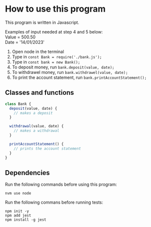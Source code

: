 # How to use this program
This program is written in Javascript.

Examples of input needed at step 4 and 5 below: <br />
Value = 500.50 <br />
Date = '14/01/2023'

1. Open node in the terminal
2. Type in `const Bank = require('./bank.js');`
3. Type in `const bank = new Bank();`
4. To deposit money, run `bank.deposit(value, date);`
5. To withdrawel money, run `bank.withdrawel(value, date);`
6. To print the account statement, run `bank.printAccountStatement();`

## Classes and functions
```javascript
class Bank {
  deposit(value, date) {
    // makes a deposit
  }

  withdrawal(value, date) {
    // makes a withdrawal
  }

  printAccountStatement() {
    // prints the account statement
  }
}
```

## Dependencies
Run the following commands before using this program:
```
nvm use node
```

Run the following commans before running tests:
```
npm init -y
npm add jest
npm install -g jest
```